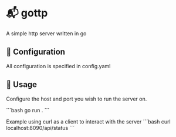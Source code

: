 # 📬  gottp

A simple http server written in go

## 📂 Configuration

All configuration is specified in config.yaml

## 📧 Usage

Configure the host and port you wish to run the server on.

´´´bash
go run .
´´´

Example using curl as a client to interact with the server 
´´´bash
curl localhost:8090/api/status
´´´

